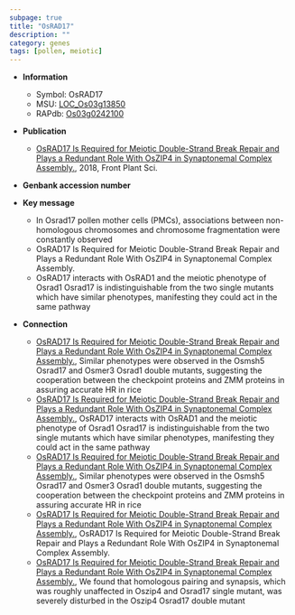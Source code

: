 ```yaml
---
subpage: true
title: "OsRAD17"
description: ""
category: genes
tags: [pollen, meiotic]
---
```


* **Information**  
    + Symbol: OsRAD17  
    + MSU: [LOC_Os03g13850](http://rice.plantbiology.msu.edu/cgi-bin/ORF_infopage.cgi?orf=LOC_Os03g13850)  
    + RAPdb: [Os03g0242100](http://rapdb.dna.affrc.go.jp/viewer/gbrowse_details/irgsp1?name=Os03g0242100)  

* **Publication**  
    + [OsRAD17 Is Required for Meiotic Double-Strand Break Repair and Plays a Redundant Role With OsZIP4 in Synaptonemal Complex Assembly.](http://www.ncbi.nlm.nih.gov/pubmed?term=OsRAD17+Is+Required+for+Meiotic+Double-Strand+Break+Repair+and+Plays+a+Redundant+Role+With+OsZIP4+in+Synaptonemal+Complex+Assembly.%5BTitle%5D), 2018, Front Plant Sci.

* **Genbank accession number**  

* **Key message**  
    + In Osrad17 pollen mother cells (PMCs), associations between non-homologous chromosomes and chromosome fragmentation were constantly observed
    + OsRAD17 Is Required for Meiotic Double-Strand Break Repair and Plays a Redundant Role With OsZIP4 in Synaptonemal Complex Assembly.
    + OsRAD17 interacts with OsRAD1 and the meiotic phenotype of Osrad1 Osrad17 is indistinguishable from the two single mutants which have similar phenotypes, manifesting they could act in the same pathway

* **Connection**  
    + [OsRAD17 Is Required for Meiotic Double-Strand Break Repair and Plays a Redundant Role With OsZIP4 in Synaptonemal Complex Assembly.](http://www.ncbi.nlm.nih.gov/pubmed?term=OsRAD17+Is+Required+for+Meiotic+Double-Strand+Break+Repair+and+Plays+a+Redundant+Role+With+OsZIP4+in+Synaptonemal+Complex+Assembly.%5BTitle%5D),  Similar phenotypes were observed in the Osmsh5 Osrad17 and Osmer3 Osrad1 double mutants, suggesting the cooperation between the checkpoint proteins and ZMM proteins in assuring accurate HR in rice
    + [OsRAD17 Is Required for Meiotic Double-Strand Break Repair and Plays a Redundant Role With OsZIP4 in Synaptonemal Complex Assembly.](http://www.ncbi.nlm.nih.gov/pubmed?term=OsRAD17+Is+Required+for+Meiotic+Double-Strand+Break+Repair+and+Plays+a+Redundant+Role+With+OsZIP4+in+Synaptonemal+Complex+Assembly.%5BTitle%5D),  OsRAD17 interacts with OsRAD1 and the meiotic phenotype of Osrad1 Osrad17 is indistinguishable from the two single mutants which have similar phenotypes, manifesting they could act in the same pathway
    + [OsRAD17 Is Required for Meiotic Double-Strand Break Repair and Plays a Redundant Role With OsZIP4 in Synaptonemal Complex Assembly.](http://www.ncbi.nlm.nih.gov/pubmed?term=OsRAD17+Is+Required+for+Meiotic+Double-Strand+Break+Repair+and+Plays+a+Redundant+Role+With+OsZIP4+in+Synaptonemal+Complex+Assembly.%5BTitle%5D),  Similar phenotypes were observed in the Osmsh5 Osrad17 and Osmer3 Osrad1 double mutants, suggesting the cooperation between the checkpoint proteins and ZMM proteins in assuring accurate HR in rice
    + [OsRAD17 Is Required for Meiotic Double-Strand Break Repair and Plays a Redundant Role With OsZIP4 in Synaptonemal Complex Assembly.](http://www.ncbi.nlm.nih.gov/pubmed?term=OsRAD17+Is+Required+for+Meiotic+Double-Strand+Break+Repair+and+Plays+a+Redundant+Role+With+OsZIP4+in+Synaptonemal+Complex+Assembly.%5BTitle%5D), OsRAD17 Is Required for Meiotic Double-Strand Break Repair and Plays a Redundant Role With OsZIP4 in Synaptonemal Complex Assembly.
    + [OsRAD17 Is Required for Meiotic Double-Strand Break Repair and Plays a Redundant Role With OsZIP4 in Synaptonemal Complex Assembly.](http://www.ncbi.nlm.nih.gov/pubmed?term=OsRAD17+Is+Required+for+Meiotic+Double-Strand+Break+Repair+and+Plays+a+Redundant+Role+With+OsZIP4+in+Synaptonemal+Complex+Assembly.%5BTitle%5D),  We found that homologous pairing and synapsis, which was roughly unaffected in Oszip4 and Osrad17 single mutant, was severely disturbed in the Oszip4 Osrad17 double mutant



